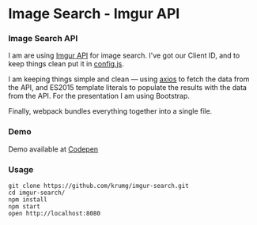 Image Search - Imgur API
========================

### Image Search API

I am are using [Imgur API](https://api.imgur.com/endpoints) for image search. I've got our Client ID, and to keep things clean put it in [config.js](https://github.com/krumg/imgur-search/blob/master/src/config.js).

I am keeping things simple and clean — using [axios](https://github.com/mzabriskie/axios) to fetch the data from the API, and ES2015 template literals to populate the results with the data from the API. For the presentation I am using Bootstrap.

Finally, webpack bundles everything together into a single file.

### Demo

Demo available at [Codepen](http://codepen.io/krum/full/BWrKbg/)

### Usage

```
git clone https://github.com/krumg/imgur-search.git
cd imgur-search/
npm install
npm start
open http://localhost:8080
```